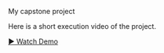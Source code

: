 My capstone project

Here is a short execution video of the project.

[▶️ Watch Demo](Liftoff-main/assets/liftoff.mp4)

